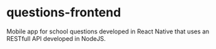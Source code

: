 # questions-frontend
Mobile app for school questions developed in React Native that uses an RESTfull API developed in NodeJS.
